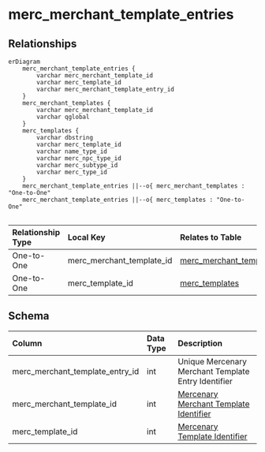 # merc_merchant_template_entries

## Relationships

```mermaid
erDiagram
    merc_merchant_template_entries {
        varchar merc_merchant_template_id
        varchar merc_template_id
        varchar merc_merchant_template_entry_id
    }
    merc_merchant_templates {
        varchar merc_merchant_template_id
        varchar qglobal
    }
    merc_templates {
        varchar dbstring
        varchar merc_template_id
        varchar name_type_id
        varchar merc_npc_type_id
        varchar merc_subtype_id
        varchar merc_type_id
    }
    merc_merchant_template_entries ||--o{ merc_merchant_templates : "One-to-One"
    merc_merchant_template_entries ||--o{ merc_templates : "One-to-One"


```


| Relationship Type | Local Key | Relates to Table | Foreign Key |
| :--- | :--- | :--- | :--- |
| One-to-One | merc_merchant_template_id | [merc_merchant_templates](../../schema/mercenaries/merc_merchant_templates.md) | merc_merchant_template_id |
| One-to-One | merc_template_id | [merc_templates](../../schema/mercenaries/merc_templates.md) | merc_template_id |


## Schema

| Column | Data Type | Description |
| :--- | :--- | :--- |
| merc_merchant_template_entry_id | int | Unique Mercenary Merchant Template Entry Identifier |
| merc_merchant_template_id | int | [Mercenary Merchant Template Identifier](merc_merchant_templates.md) |
| merc_template_id | int | [Mercenary Template Identifier](merc_templates.md) |

